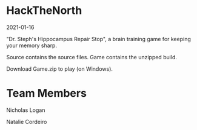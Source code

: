 # HackTheNorth
2021-01-16

"Dr. Steph's Hippocampus Repair Stop", a brain training game for keeping your memory sharp.

Source contains the source files.
Game contains the unzipped build.

Download Game.zip to play (on Windows).

# Team Members
Nicholas Logan

Natalie Cordeiro
